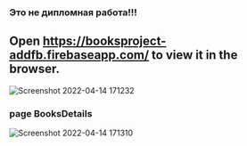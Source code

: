 
### Это не дипломная работа!!!
## Open  https://booksproject-addfb.firebaseapp.com/  to view it in the browser.

![Screenshot 2022-04-14 171232](https://user-images.githubusercontent.com/71427017/163398484-02fcc651-f77e-461e-9c9e-2a890342c20a.png)
### page BooksDetails
![Screenshot 2022-04-14 171310](https://user-images.githubusercontent.com/71427017/163398509-5f7a0472-f297-4d16-81c1-9c2f7210aa56.png)
